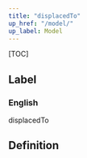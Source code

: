 ```yaml
---
title: "displacedTo"
up_href: "/model/"
up_label: Model
---
```


[TOC]

## Label

### English
displacedTo


## Definition



    
